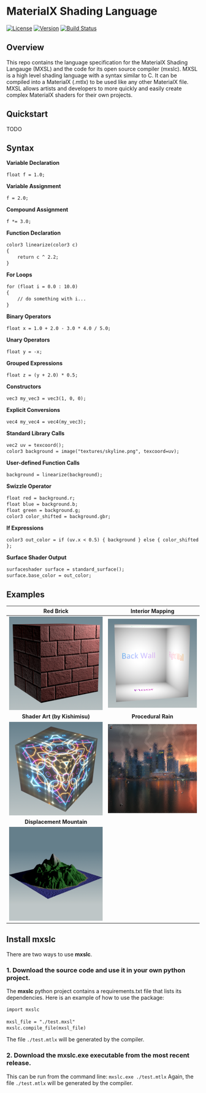 # MaterialX Shading Language
[![License](https://img.shields.io/badge/License-Apache%202.0-blue.svg)](https://github.com/jakethorn/MXSL/blob/main/LICENSE)
[![Version](https://img.shields.io/github/v/release/jakethorn/MXSL)](https://github.com/jakethorn/MXSL/releases/latest)
[![Build Status](https://github.com/jakethorn/MXSL/workflows/automated-tests/badge.svg)](https://github.com/jakethorn/MXSL/actions)
## Overview
This repo contains the language specification for the MaterialX Shading Langauge (MXSL) and the code for its open source compiler (mxslc). MXSL is a high level shading language with a syntax similar to C. It can be compiled into a MaterialX (.mtlx) to be used like any other MaterialX file. MXSL allows artists and developers to more quickly and easily create complex MaterialX shaders for their own projects.
## Quickstart
TODO
## Syntax
__Variable Declaration__
```
float f = 1.0;
```
__Variable Assignment__
```
f = 2.0;
```
__Compound Assignment__
```
f *= 3.0;
```
__Function Declaration__
```
color3 linearize(color3 c)
{
    return c ^ 2.2;
}
```
__For Loops__
```
for (float i = 0.0 : 10.0)
{
    // do something with i...
}
```
__Binary Operators__
```
float x = 1.0 + 2.0 - 3.0 * 4.0 / 5.0;
```
__Unary Operators__
```
float y = -x;
```
__Grouped Expressions__
```
float z = (y + 2.0) * 0.5;
```
__Constructors__
```
vec3 my_vec3 = vec3(1, 0, 0);
```
__Explicit Conversions__
```
vec4 my_vec4 = vec4(my_vec3);
```
__Standard Library Calls__
```
vec2 uv = texcoord();
color3 background = image("textures/skyline.png", texcoord=uv);
```
__User-defined Function Calls__
```
background = linearize(background);
```
__Swizzle Operator__
```
float red = background.r;
float blue = background.b;
float green = background.g;
color3 color_shifted = background.gbr;
```
__If Expressions__
```
color3 out_color = if (uv.x < 0.5) { background } else { color_shifted };
```
__Surface Shader Output__
```
surfaceshader surface = standard_surface();
surface.base_color = out_color;
```
## Examples
Red Brick                    |  Interior Mapping
:---------------------------:|:---------------------------:
![](examples/redbrick.png)   |  ![](examples/interiormapping.png)
__Shader Art (by Kishimisu)__    |  __Procedural Rain__
![](examples/shaderart.png)  |  ![](examples/rain.png)
__Displacement Mountain__    |  
![](examples/mountain.png)  |  
## Install __mxslc__
There are two ways to use __mxslc__. 
### 1. Download the source code and use it in your own python project.
The __mxslc__ python project contains a requirements.txt file that lists its dependencies.
Here is an example of how to use the package:
```
import mxslc

mxsl_file = "./test.mxsl"
mxslc.compile_file(mxsl_file)
```
The file `./test.mtlx` will be generated by the compiler.
### 2. Download the mxslc.exe executable from the most recent release.
This can be run from the command line:
`mxslc.exe ./test.mtlx`
Again, the file `./test.mtlx` will be generated by the compiler.
